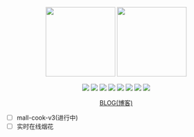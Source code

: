 <!-- 参考https://github.com/anuraghazra/github-readme-stats => https://github-readme-stats-git-masterrstaa-rickstaa.vercel.app -->

<p align="center">
   <img style="height: 160px;" src="https://github-readme-stats.vercel.app/api?username=Qiu-Jun&hide_title=_true_&count_private=_true_&show_icons=_true_&bg_color=30,e96443,904e95&title_color=fff&text_color=fff" />
   <img style="height: 160px;" src="https://github-readme-stats.vercel.app/api/top-langs/?username=Qiu-Jun&hide_title=_true_&layout=default" />
</p>

<p align="center">
    <span>
        <img src="https://img.shields.io/badge/HTML-E34F26" />
        <img src="https://img.shields.io/badge/CSS-1572B6" />
        <img src="https://img.shields.io/badge/JavaScript-oringe" />
        <img src="https://img.shields.io/badge/Vue-green" />
        <img src="https://img.shields.io/badge/React-cyan" />
        <img src="https://img.shields.io/badge/Node-black" />
        <img src="https://img.shields.io/badge/MySql-aquamarine" />
        <img src="https://img.shields.io/badge/Mongodb-aqua" />
    </span>
</p>

<p align="center">
    <a href="https://juneqiu.gitee.io/blog_build">BLOG(博客)</a>
</p>

- [ ] mall-cook-v3(进行中)
- [ ] 实时在线烟花                                               
